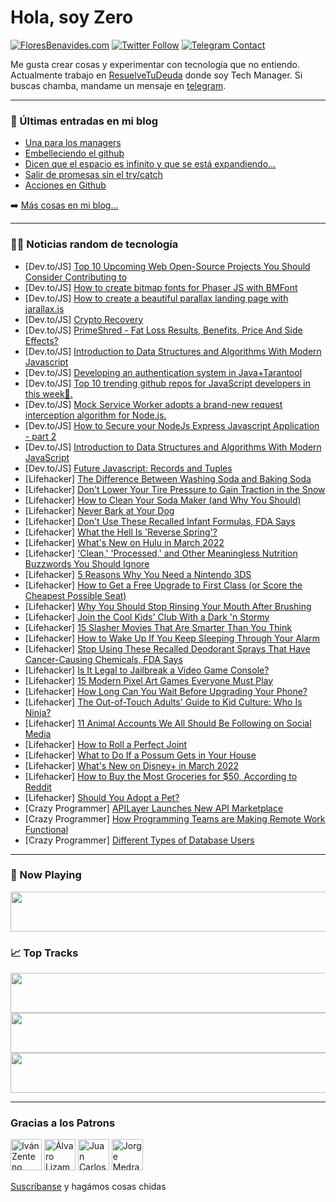 # Hola, soy Zero

[![FloresBenavides.com](https://img.shields.io/website?down_message=oops&label=MiBlog&style=for-the-badge&up_message=online&url=https%3A%2F%2Ffloresbenavides.com)](https://floresbenavides.com) [![Twitter Follow](https://img.shields.io/twitter/follow/ZeroDragon?color=%231DA1F2&label=Follow&logo=twitter&logoColor=ffffff&style=for-the-badge)](https://twitter.com/zerodragon) [![Telegram Contact](https://img.shields.io/badge/escr%C3%ADbeme-ZeroDragon-%2326A5E4?style=for-the-badge&logo=telegram)](https://t.me/zerodragon)

Me gusta crear cosas y experimentar con tecnología que no entiendo.
Actualmente trabajo en [ResuelveTuDeuda](http://github.com/resuelve) donde soy Tech Manager.
Si buscas chamba, mandame un mensaje en [telegram](https://t.me/zerodragon).

---

### 📕 Últimas entradas en mi blog
<!-- BLOG-POST-LIST:START -->
- [Una para los managers](https://floresbenavides.com/una-para-los-managers/)
- [Embelleciendo el github](https://floresbenavides.com/embelleciendo-el-github/)
- [Dicen que el espacio es infinito y que se está expandiendo…](https://floresbenavides.com/dicen-que-el-espacio-es-infinito-y-que-se-esta-expandiendo/)
- [Salir de promesas sin el try/catch](https://floresbenavides.com/salir-de-promesas-sin-el-try-catch/)
- [Acciones en Github](https://floresbenavides.com/acciones-en-github/)
<!-- BLOG-POST-LIST:END -->

➡️ [Más cosas en mi blog...](https://floresbenavides.com)

---

### 👨‍💻 Noticias random de tecnología
<!-- TECH-POSTS:START -->
- [Dev.to/JS] [Top 10 Upcoming Web Open-Source Projects You Should Consider Contributing to](https://dev.to/guyandtheworld/top-10-upcoming-web-open-source-projects-you-should-consider-contributing-to-4ipj)
- [Dev.to/JS] [How to create bitmap fonts for Phaser JS with BMFont](https://dev.to/omar4ur/how-to-create-bitmap-fonts-for-phaser-js-with-bmfont-2ndc)
- [Dev.to/JS] [How to create a beautiful parallax landing page with jarallax.js](https://dev.to/thatanjan/how-to-create-a-beautiful-parallax-landing-page-with-jarallaxjs-42ah)
- [Dev.to/JS] [Crypto Recovery](https://dev.to/debragray2050/crypto-recovery-4aj3)
- [Dev.to/JS] [PrimeShred - Fat Loss Results, Benefits, Price And Side Effects?](https://dev.to/primeshredfact/primeshred-fat-loss-results-benefits-price-and-side-effects-147m)
- [Dev.to/JS] [Introduction to Data Structures and Algorithms With Modern Javascript](https://dev.to/collinsonindo/introduction-to-data-structures-and-algorithms-with-modern-javascript-3kl1)
- [Dev.to/JS] [Developing an authentication system in Java+Tarantool](https://dev.to/tarantool/developing-an-authentication-system-in-javatarantool-35oh)
- [Dev.to/JS] [Top 10 trending github repos for JavaScript developers in this week🎁.](https://dev.to/ksengine/top-10-trending-github-repos-for-javascript-developers-in-this-week-1ie8)
- [Dev.to/JS] [Mock Service Worker adopts a brand-new request interception algorithm for Node.js.](https://dev.to/kettanaito/mock-service-worker-adopts-a-brand-new-request-interception-algorithm-for-nodejs-3hj9)
- [Dev.to/JS] [How to Secure your NodeJs Express Javascript Application - part 2](https://dev.to/smartscanner/how-to-secure-your-nodejs-express-javascript-application-part-2-1oah)
- [Dev.to/JS] [Introduction to Data Structures and Algorithms With Modern JavaScript](https://dev.to/danielobare/introduction-to-data-structures-and-algorithms-with-modern-javascript-fi0)
- [Dev.to/JS] [Future Javascript: Records and Tuples](https://dev.to/smpnjn/future-javascript-records-and-tuples-14fk)
- [Lifehacker] [The Difference Between Washing Soda and Baking Soda](https://lifehacker.com/the-difference-between-washing-soda-and-baking-soda-1848564278)
- [Lifehacker] [Don&#39;t Lower Your Tire Pressure to Gain Traction in the Snow](https://lifehacker.com/dont-lower-your-tire-pressure-to-gain-traction-in-the-s-1848564822)
- [Lifehacker] [How to Clean Your Soda Maker &lpar;and Why You Should&rpar;](https://lifehacker.com/how-to-clean-your-soda-maker-and-why-you-should-1848564853)
- [Lifehacker] [Never Bark at Your Dog](https://lifehacker.com/never-bark-at-your-dog-1848564272)
- [Lifehacker] [Don&#39;t Use These Recalled Infant Formulas, FDA Says](https://lifehacker.com/dont-use-these-recalled-infant-formulas-fda-says-1848567003)
- [Lifehacker] [What the Hell Is &#39;Reverse Spring&#39;?](https://lifehacker.com/what-the-hell-is-reverse-spring-1848564259)
- [Lifehacker] [What&#39;s New on Hulu in March 2022](https://lifehacker.com/whats-new-on-hulu-in-march-2022-1848564030)
- [Lifehacker] [&#39;Clean,&#39; &#39;Processed,&#39; and Other Meaningless Nutrition Buzzwords You Should Ignore](https://lifehacker.com/clean-processed-and-other-meaningless-nutrition-buzzw-1848564480)
- [Lifehacker] [5 Reasons Why You Need a Nintendo 3DS](https://lifehacker.com/5-reasons-why-you-need-a-nintendo-3ds-1848564431)
- [Lifehacker] [How to Get a Free Upgrade to First Class &lpar;or Score the Cheapest Possible Seat&rpar;](https://lifehacker.com/how-to-get-a-free-upgrade-to-first-class-or-score-the-1848563584)
- [Lifehacker] [Why You Should Stop Rinsing Your Mouth After Brushing](https://lifehacker.com/why-you-should-stop-rinsing-your-mouth-after-brushing-1848561063)
- [Lifehacker] [Join the Cool Kids&#39; Club With a Dark &#39;n Stormy](https://lifehacker.com/join-the-cool-kids-club-with-a-dark-n-stormy-1848562945)
- [Lifehacker] [15 Slasher Movies That Are Smarter Than You Think](https://lifehacker.com/15-slasher-movies-that-are-smarter-than-you-think-1848555448)
- [Lifehacker] [How to Wake Up If You Keep Sleeping Through Your Alarm](https://lifehacker.com/how-to-wake-up-if-you-keep-sleeping-through-your-alarm-1848563289)
- [Lifehacker] [Stop Using These Recalled Deodorant Sprays That Have Cancer-Causing Chemicals, FDA Says](https://lifehacker.com/stop-using-these-recalled-deodorant-sprays-that-have-ca-1848562494)
- [Lifehacker] [Is It Legal to Jailbreak a Video Game Console?](https://lifehacker.com/is-it-legal-to-jailbreak-a-video-game-console-1848558154)
- [Lifehacker] [15 Modern Pixel Art Games Everyone Must Play](https://lifehacker.com/15-modern-pixel-art-games-everyone-must-play-1848562768)
- [Lifehacker] [How Long Can You Wait Before Upgrading Your Phone?](https://lifehacker.com/how-long-can-you-wait-before-upgrading-your-phone-1848561946)
- [Lifehacker] [The Out-of-Touch Adults&#39; Guide to Kid Culture: Who Is Ninja?](https://lifehacker.com/the-out-of-touch-adults-guide-to-kid-culture-who-is-ni-1848562160)
- [Lifehacker] [11 Animal Accounts We All Should Be Following on Social Media](https://lifehacker.com/11-animal-accounts-we-all-should-be-following-on-social-1848557589)
- [Lifehacker] [How to Roll a Perfect Joint](https://lifehacker.com/how-to-roll-a-perfect-joint-1848559512)
- [Lifehacker] [What to Do If a Possum Gets in Your House](https://lifehacker.com/what-to-do-if-a-possum-gets-in-your-house-1848559122)
- [Lifehacker] [What&#39;s New on Disney+ in March 2022](https://lifehacker.com/whats-new-on-disney-in-march-2022-1848560957)
- [Lifehacker] [How to Buy the Most Groceries for $50, According to Reddit](https://lifehacker.com/how-to-buy-the-most-groceries-for-50-according-to-red-1848557994)
- [Lifehacker] [Should You Adopt a Pet?](https://lifehacker.com/should-you-adopt-a-pet-1848557925)
- [Crazy Programmer] [APILayer Launches New API Marketplace](https://www.thecrazyprogrammer.com/2022/02/apilayer-launches-new-api-marketplace.html)
- [Crazy Programmer] [How Programming Teams are Making Remote Work Functional](https://www.thecrazyprogrammer.com/2022/02/how-programming-teams-are-making-remote-work-functional.html)
- [Crazy Programmer] [Different Types of Database Users](https://www.thecrazyprogrammer.com/2022/02/types-of-database-users.html)<!-- TECH-POSTS:END -->

---

### 🎵 Now Playing
<a href="https://spotify-now-playing-dun.vercel.app/now-playing?open"><img src="https://spotify-now-playing-dun.vercel.app/now-playing" width="540" height="64"></a>

### 📈 Top Tracks
<a href="https://spotify-now-playing-dun.vercel.app/top-tracks?i=1&open"><img src="https://spotify-now-playing-dun.vercel.app/top-tracks?i=1" width="540" height="64"></a>
<a href="https://spotify-now-playing-dun.vercel.app/top-tracks?i=2&open"><img src="https://spotify-now-playing-dun.vercel.app/top-tracks?i=2" width="540" height="64"></a>
<a href="https://spotify-now-playing-dun.vercel.app/top-tracks?i=3&open"><img src="https://spotify-now-playing-dun.vercel.app/top-tracks?i=3" width="540" height="64"></a>

---

### Gracias a los Patrons
[<img src="https://avatars.githubusercontent.com/u/243380?v=4" alt="Iván Zenteno" width="50px">](https://github.com/k001) [<img src="https://avatars.githubusercontent.com/u/19955639?v=4" alt="Álvaro Lizama" width="50px">](https://github.com/alvarolizama) [<img src="https://avatars.githubusercontent.com/u/2718753?v=4" alt="Juan Carlos Ruiz" width="50px">](https://github.com/JuanCrg90) [<img src="https://avatars.githubusercontent.com/u/37025?v=4" alt="Jorge Medrano" width="50px">](https://github.com/h1pp1e) 

[Suscríbanse](https://www.patreon.com/zerodragon) y hagámos cosas chidas
